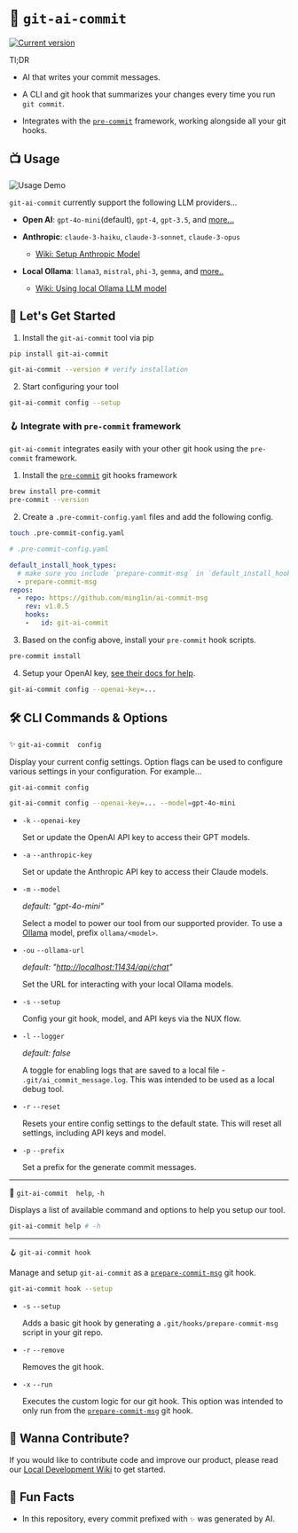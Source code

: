 # 🤖 `git-ai-commit`

<a href="https://pypi.org/project/git-ai-commit"><img src="https://img.shields.io/pypi/v/git-ai-commit" alt="Current version"></a>

Tl;DR

- AI that writes your commit messages.

- A CLI and git hook that summarizes your changes every time you run `git commit`.

- Integrates with the [`pre-commit`](https://pre-commit.com/) framework, working alongside all your git hooks.

## 📺 Usage

![Usage Demo](assets/videos/ai-commit-msg.gif)

`git-ai-commit` currently support the following LLM providers...

- **Open AI**: `gpt-4o-mini`(default), `gpt-4`, `gpt-3.5`, and [more...](https://github.com/ming1in/ai-commit-msg/blob/a1e62be64c1f877bfa26c45d2d61508f94504ec0/ai_commit_msg/utils/models.py#L1)

- **Anthropic**: `claude-3-haiku`, `claude-3-sonnet`, `claude-3-opus`
  - [Wiki: Setup Anthropic Model](./wiki/anthropic.md)

- **Local Ollama**: `llama3`, `mistral`, `phi-3`, `gemma`, and [more..](https://github.com/ming1in/ai-commit-msg/blob/a1e62be64c1f877bfa26c45d2d61508f94504ec0/ai_commit_msg/utils/models.py#L1)
  - [Wiki: Using local Ollama LLM model](./wiki/ollama.md)

## 🚀 Let's Get Started

1. Install the `git-ai-commit` tool via pip

```bash
pip install git-ai-commit

git-ai-commit --version # verify installation
```

2. Start configuring your tool

```bash
git-ai-commit config --setup
```

### 🪝 Integrate with `pre-commit` framework

`git-ai-commit` integrates easily with your other git hook using the `pre-commit` framework.

1. Install the [`pre-commit`](https://pre-commit.com/) git hooks framework

```bash
brew install pre-commit
pre-commit --version 
```

2. Create a `.pre-commit-config.yaml` files and add the following config.

```bash
touch .pre-commit-config.yaml 
```

```yaml
# .pre-commit-config.yaml 

default_install_hook_types: 
  # make sure you include `prepare-commit-msg` in `default_install_hook_types`
  - prepare-commit-msg
repos:
  - repo: https://github.com/ming1in/ai-commit-msg
    rev: v1.0.5
    hooks:
    -   id: git-ai-commit
```

3. Based on the config above, install your `pre-commit` hook scripts.

```bash
pre-commit install 
```

4. Setup your OpenAI key, [see their docs for help](https://platform.openai.com/docs/quickstart).

```bash
git-ai-commit config --openai-key=...
```

## 🛠️ CLI Commands & Options

✨ `git-ai-commit  config`

Display your current config settings. Option flags can be used to configure various settings in your configuration. For example...

```bash
git-ai-commit config

git-ai-commit config --openai-key=... --model=gpt-4o-mini
```
  
- `-k` `--openai-key`

  Set or update the OpenAI API key to access their GPT models.

- `-a` `--anthropic-key`

  Set or update the Anthropic API key to access their Claude models.

- `-m` `--model`

  *default:  "gpt-4o-mini"*

  Select a model to power our tool from our supported provider. To use a [Ollama](./wiki/ollama.md) model, prefix `ollama/<model>`.

- `-ou` `--ollama-url`

  *default:  "<http://localhost:11434/api/chat>"*

  Set the URL for interacting with your local Ollama models.

- `-s` `--setup`

  Config your git hook, model, and API keys via the NUX flow.

- `-l` `--logger`

  *default:  false*

  A toggle for enabling logs that are saved to a local file - `.git/ai_commit_message.log`. This was intended to be used as a local debug tool.

- `-r` `--reset`

  Resets your entire config settings to the default state. This will reset all settings, including API keys and model.

- `-p` `--prefix`

  Set a prefix for the generate commit messages.

---

📌 `git-ai-commit  help`, `-h`

Displays a list of available command and options to help you setup our tool.

```bash
git-ai-commit help # -h
```

---
🪝 `git-ai-commit hook`

Manage and setup `git-ai-commit` as a [`prepare-commit-msg`](<https://git-scm.com/docs/githooks#_prepare_commit_msg>) git hook.

```bash
git-ai-commit hook --setup
```

- `-s` `--setup`

  Adds a basic git hook by generating a `.git/hooks/prepare-commit-msg` script in your git repo.

- `-r` `--remove`

  Removes the git hook.

- `-x` `--run`

  Executes the custom logic for our git hook. This option was intended to only run from the [`prepare-commit-msg`](https://git-scm.com/docs/githooks#_prepare_commit_msg) git hook.

## 🤝 Wanna Contribute?

If you would like to contribute code and improve our product, please read our
[Local Development Wiki](./wiki/local_development.md) to get started.

## 🎉 Fun Facts

- In this repository, every commit prefixed with `✨` was generated by AI.
